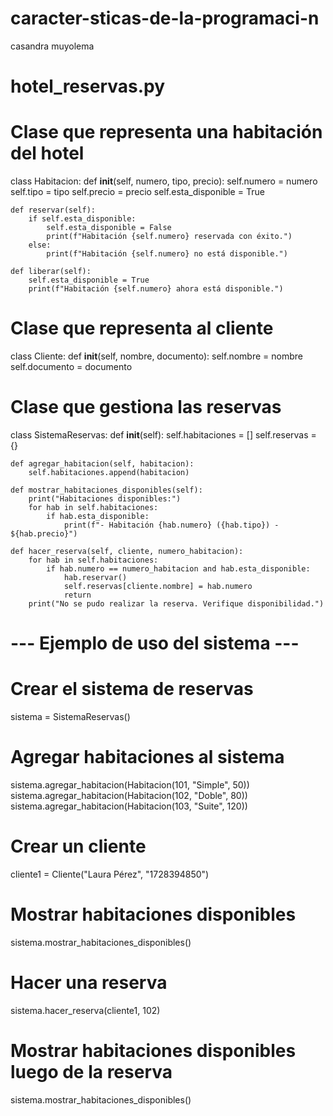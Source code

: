 # caracter-sticas-de-la-programaci-n
casandra muyolema 
# hotel_reservas.py

# Clase que representa una habitación del hotel
class Habitacion:
    def __init__(self, numero, tipo, precio):
        self.numero = numero
        self.tipo = tipo
        self.precio = precio
        self.esta_disponible = True

    def reservar(self):
        if self.esta_disponible:
            self.esta_disponible = False
            print(f"Habitación {self.numero} reservada con éxito.")
        else:
            print(f"Habitación {self.numero} no está disponible.")

    def liberar(self):
        self.esta_disponible = True
        print(f"Habitación {self.numero} ahora está disponible.")

# Clase que representa al cliente
class Cliente:
    def __init__(self, nombre, documento):
        self.nombre = nombre
        self.documento = documento

# Clase que gestiona las reservas
class SistemaReservas:
    def __init__(self):
        self.habitaciones = []
        self.reservas = {}

    def agregar_habitacion(self, habitacion):
        self.habitaciones.append(habitacion)

    def mostrar_habitaciones_disponibles(self):
        print("Habitaciones disponibles:")
        for hab in self.habitaciones:
            if hab.esta_disponible:
                print(f"- Habitación {hab.numero} ({hab.tipo}) - ${hab.precio}")

    def hacer_reserva(self, cliente, numero_habitacion):
        for hab in self.habitaciones:
            if hab.numero == numero_habitacion and hab.esta_disponible:
                hab.reservar()
                self.reservas[cliente.nombre] = hab.numero
                return
        print("No se pudo realizar la reserva. Verifique disponibilidad.")

# --- Ejemplo de uso del sistema ---

# Crear el sistema de reservas
sistema = SistemaReservas()

# Agregar habitaciones al sistema
sistema.agregar_habitacion(Habitacion(101, "Simple", 50))
sistema.agregar_habitacion(Habitacion(102, "Doble", 80))
sistema.agregar_habitacion(Habitacion(103, "Suite", 120))

# Crear un cliente
cliente1 = Cliente("Laura Pérez", "1728394850")

# Mostrar habitaciones disponibles
sistema.mostrar_habitaciones_disponibles()

# Hacer una reserva
sistema.hacer_reserva(cliente1, 102)

# Mostrar habitaciones disponibles luego de la reserva
sistema.mostrar_habitaciones_disponibles()
